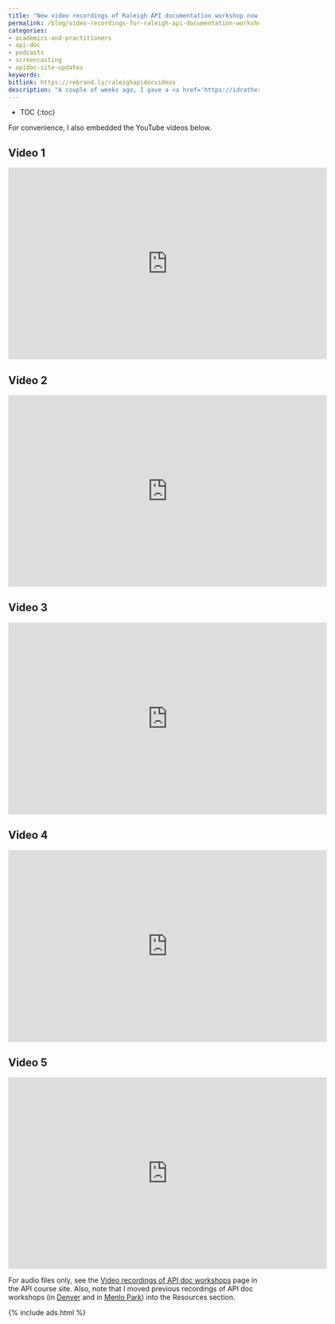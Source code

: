 ```yaml
---
title: "New video recordings of Raleigh API documentation workshop now available"
permalink: /blog/video-recordings-for-raleigh-api-documentation-workshop/
categories:
- academics-and-practitioners
- api-doc
- podcasts
- screencasting
- apidoc-site-updates
keywords:
bitlink: https://rebrand.ly/raleighapidocvideos
description: "A couple of weeks ago, I gave a <a href='https://idratherbewriting.com/2019/04/01/upcoming-api-workshops/'>full-day API documentation workshop in Raleigh</a>. I recorded the workshop and have made the video and audio content available in my API documentation course here: <a href='/learnapidoc/docapis_course_videos.html'>Video recordings of API doc workshops</a>. There are more than 6 hours of video available for you to watch for free. I also describing my recording process <a href='/blog/recording-a-workshop-video-audio-technical-details/'>here</a>."
---
```


* TOC
{:toc}

For convenience, I also embedded the YouTube videos below.

## Video 1

<iframe width="640" height="385" src="https://www.youtube.com/embed/FG3cDrY-6CE" frameborder="0" allow="accelerometer; autoplay; encrypted-media; gyroscope; picture-in-picture" allowfullscreen></iframe>

## Video 2

<iframe width="640" height="385" src="https://www.youtube.com/embed/L4YFlSB8STI" frameborder="0" allow="accelerometer; autoplay; encrypted-media; gyroscope; picture-in-picture" allowfullscreen></iframe>

## Video 3

<iframe width="640" height="385" src="https://www.youtube.com/embed/8vkt3hftD1k" frameborder="0" allow="accelerometer; autoplay; encrypted-media; gyroscope; picture-in-picture" allowfullscreen></iframe>

## Video 4

<iframe width="640" height="385" src="https://www.youtube.com/embed/iLl-VpoEFrE" frameborder="0" allow="accelerometer; autoplay; encrypted-media; gyroscope; picture-in-picture" allowfullscreen></iframe>

## Video 5

<iframe width="640" height="385" src="https://www.youtube.com/embed/xEzZl7L58e4" frameborder="0" allow="accelerometer; autoplay; encrypted-media; gyroscope; picture-in-picture" allowfullscreen></iframe>

For audio files only, see the <a href='/learnapidoc/docapis_course_videos.html'>Video recordings of API doc workshops</a> page in the API course site. Also, note that I moved previous recordings of API doc workshops (in [Denver](/learnapidoc/denver_workshop_recording.html) and in [Menlo Park](/learnapidoc/menlo_park_workshop_recording.html)) into the Resources section.

{% include ads.html %}
